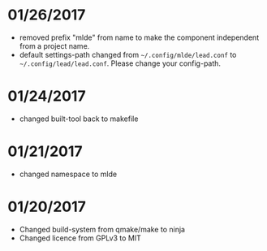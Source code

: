 # 01/26/2017
- removed prefix "mlde" from name to make the component independent from a project name.
- default settings-path changed from `~/.config/mlde/lead.conf` to `~/.config/lead/lead.conf`. Please change your config-path.

# 01/24/2017
- changed built-tool back to makefile

# 01/21/2017
- changed namespace to mlde

# 01/20/2017
- Changed build-system from qmake/make to ninja
- Changed licence from GPLv3 to MIT